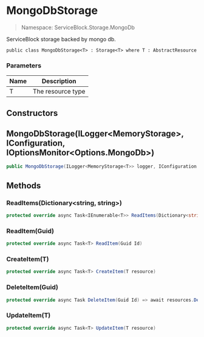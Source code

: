 MongoDbStorage
======
> Namespace: ServiceBlock.Storage.MongoDb

ServiceBlock storage backed by mongo db.

```
public class MongoDbStorage<T> : Storage<T> where T : AbstractResource
```

### Parameters

Name | Description
--- | ---
T | The resource type


## Constructors

MongoDbStorage(ILogger<MemoryStorage<T>>, IConfiguration, IOptionsMonitor<Options.MongoDb>)
------


```csharp
public MongoDbStorage(ILogger<MemoryStorage<T>> logger, IConfiguration config, IOptionsMonitor<Options.MongoDb> options) : base(logger)
```




## Methods

### ReadItems(Dictionary<string, string>)



```csharp
protected override async Task<IEnumerable<T>> ReadItems(Dictionary<string, string> searchParams)
```





### ReadItem(Guid)



```csharp
protected override async Task<T> ReadItem(Guid Id)
```





### CreateItem(T)



```csharp
protected override async Task<T> CreateItem(T resource)
```





### DeleteItem(Guid)



```csharp
protected override async Task DeleteItem(Guid Id) => await resources.DeleteOneAsync(r => r.Id == Id);
```





### UpdateItem(T)



```csharp
protected override async Task<T> UpdateItem(T resource)
```





